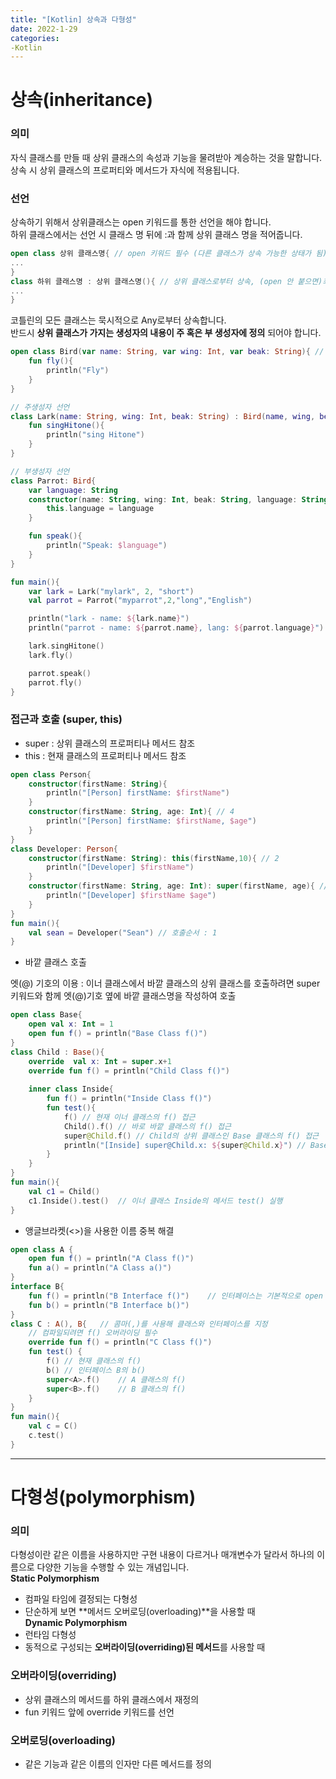 ```yaml
---
title: "[Kotlin] 상속과 다형성"
date: 2022-1-29
categories:
-Kotlin
---
```

# 상속(inheritance)  
### 의미  
자식 클래스를 만들 때 상위 클래스의 속성과 기능을 물려받아 계승하는 것을 말합니다.  
상속 시 상위 클래스의 프로퍼티와 메서드가 자식에 적용됩니다.  

### 선언  
상속하기 위해서 상위클래스는 open 키워드를 통한 선언을 해야 합니다.  
하위 클래스에서는 선언 시 클래스 명 뒤에 :과 함께 상위 클래스 명을 적어줍니다.  

~~~kotlin
open class 상위 클래스명{ // open 키워드 필수 (다른 클래스가 상속 가능한 상태가 됨)
...
}
class 하위 클래스명 : 상위 클래스명(){ // 상위 클래스로부터 상속, (open 안 붙으면)최종 클래스로 파생 불가
...
}
~~~

코틀린의 모든 클래스는 묵시적으로 Any로부터 상속합니다.  
반드시 **상위 클래스가 가지는 생성자의 내용이 주 혹은 부 생성자에 정의** 되어야 합니다.  

~~~kotlin
open class Bird(var name: String, var wing: Int, var beak: String){ // 주생성자 및 프로퍼티 선언
    fun fly(){
        println("Fly")
    }
}

// 주생성자 선언
class Lark(name: String, wing: Int, beak: String) : Bird(name, wing, beak){
    fun singHitone(){
        println("sing Hitone")
    }
}

// 부생성자 선언
class Parrot: Bird{
    var language: String
    constructor(name: String, wing: Int, beak: String, language: String): super(name, wing, beak){
        this.language = language
    }

    fun speak(){
        println("Speak: $language")
    }
}

fun main(){
    var lark = Lark("mylark", 2, "short")
    val parrot = Parrot("myparrot",2,"long","English")

    println("lark - name: ${lark.name}")
    println("parrot - name: ${parrot.name}, lang: ${parrot.language}")

    lark.singHitone()
    lark.fly()

    parrot.speak()
    parrot.fly()
}
~~~

### 접근과 호출 (super, this)  
- super : 상위 클래스의 프로퍼티나 메서드 참조
- this : 현재 클래스의 프로퍼티나 메서드 참조  

~~~kotlin
open class Person{
    constructor(firstName: String){
        println("[Person] firstName: $firstName")
    }
    constructor(firstName: String, age: Int){ // 4
        println("[Person] firstName: $firstName, $age")
    }
}
class Developer: Person{
    constructor(firstName: String): this(firstName,10){ // 2
        println("[Developer] $firstName")
    }
    constructor(firstName: String, age: Int): super(firstName, age){ // 3
        println("[Developer] $firstName $age")
    }
}
fun main(){
    val sean = Developer("Sean") // 호출순서 : 1
}
~~~

- 바깥 클래스 호출  

엣(@) 기호의 이용 : 이너 클래스에서 바깥 클래스의 상위 클래스를 호출하려면 super 키워드와 함께 엣(@)기호 옆에 바깥 클래스명을 작성하여 호출  

~~~kotlin
open class Base{
    open val x: Int = 1
    open fun f() = println("Base Class f()")
}
class Child : Base(){
    override  val x: Int = super.x+1
    override fun f() = println("Child Class f()")
    
    inner class Inside{
        fun f() = println("Inside Class f()")
        fun test(){
            f() // 현재 이너 클래스의 f() 접근
            Child().f() // 바로 바깥 클래스의 f() 접근
            super@Child.f() // Child의 상위 클래스인 Base 클래스의 f() 접근
            println("[Inside] super@Child.x: ${super@Child.x}") // Base의 x 접근
        }
    }
}
fun main(){
    val c1 = Child()
    c1.Inside().test()  // 이너 클래스 Inside의 메서드 test() 실행
}
~~~~

- 앵글브라켓(<>)을 사용한 이름 중복 해결  

~~~kotlin
open class A {
    open fun f() = println("A Class f()")
    fun a() = println("A Class a()")
}
interface B{
    fun f() = println("B Interface f()")    // 인터페이스는 기본적으로 open
    fun b() = println("B Interface b()")
}
class C : A(), B{   // 콤마(,)를 사용해 클래스와 인터페이스를 지정
    // 컴파일되려면 f() 오버라이딩 필수
    override fun f() = println("C Class f()")
    fun test() {
        f() // 현재 클래스의 f()
        b() // 인터페이스 B의 b()
        super<A>.f()    // A 클래스의 f()
        super<B>.f()    // B 클래스의 f()
    }
}
fun main(){
    val c = C()
    c.test()
}
~~~

---
# 다형성(polymorphism)  
### 의미  
다형성이란 같은 이름을 사용하지만 구현 내용이 다르거나 매개변수가 달라서 하나의 이름으로 다양한 기능을 수행할 수 있는 개념입니다.  
**Static Polymorphism**  
- 컴파일 타임에 결정되는 다형성  
- 단순하게 보면 **메서드 오버로딩(overloading)**을 사용할 때  
**Dynamic Polymorphism**  
- 런타임 다형성  
- 동적으로 구성되는 **오버라이딩(overriding)된 메서드**를 사용할 때  

### 오버라이딩(overriding)  
- 상위 클래스의 메서드를 하위 클래스에서 재정의  
- fun 키워드 앞에 override 키워드를 선언

### 오버로딩(overloading)  
- 같은 기능과 같은 이름의 인자만 다른 메서드를 정의